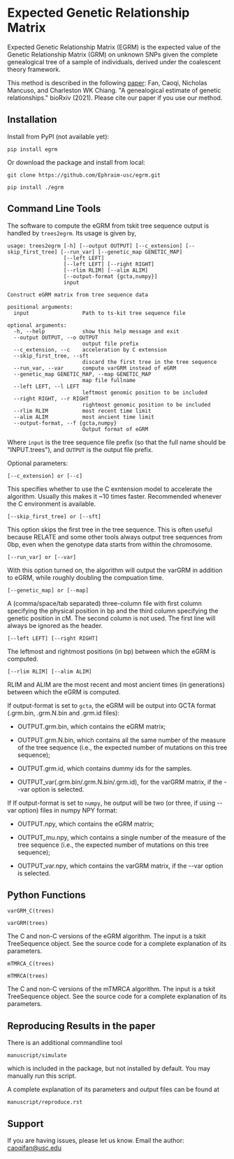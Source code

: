Expected Genetic Relationship Matrix
========

Expected Genetic Relationship Matrix (EGRM) is the expected value of the Genetic Relationship Matrix (GRM) on unknown SNPs 
given the complete genealogical tree of a sample of individuals, derived under the coalescent theory framework.

This method is described in the following [paper](https://www.biorxiv.org/content/10.1101/2021.08.18.456747v1.abstract):
Fan, Caoqi, Nicholas Mancuso, and Charleston WK Chiang. "A genealogical estimate of genetic relationships." bioRxiv (2021).
Please cite our paper if you use our method.


Installation
------------

Install from PyPI (not available yet):

    pip install egrm

Or download the package and install from local:

    git clone https://github.com/Ephraim-usc/egrm.git
    
    pip install ./egrm


Command Line Tools
------------------
The software to compute the eGRM from tskit tree sequence output is handled by `trees2egrm`. Its usage is given by,

    usage: trees2egrm [-h] [--output OUTPUT] [--c_extension] [--skip_first_tree] [--run_var] [--genetic_map GENETIC_MAP] 
                      [--left LEFT]
                      [--left LEFT] [--right RIGHT]
                      [--rlim RLIM] [--alim ALIM] 
                      [--output-format {gcta,numpy}]
                      input
    
    Construct eGRM matrix from tree sequence data
    
    positional arguments:
      input                 Path to ts-kit tree sequence file
    
    optional arguments:
      -h, --help            show this help message and exit
      --output OUTPUT, --o OUTPUT
                            output file prefix
      --c_extension, --c    acceleration by C extension
      --skip_first_tree, --sft
                            discard the first tree in the tree sequence
      --run_var, --var      compute varGRM instead of eGRM
      --genetic_map GENETIC_MAP, --map GENETIC_MAP
                            map file fullname
      --left LEFT, --l LEFT
                            leftmost genomic position to be included
      --right RIGHT, --r RIGHT
                            rightmost genomic position to be included
      --rlim RLIM           most recent time limit
      --alim ALIM           most ancient time limit
      --output-format, --f {gcta,numpy}
                            Output format of eGRM

Where `input` is the tree sequence file prefix (so that the full name should be "INPUT.trees"), and `OUTPUT` is the output file prefix.

Optional parameters:

    [--c_extension] or [--c]

This specifies whether to use the C exntension model to accelerate the algorithm.
Usually this makes it ~10 times faster.
Recommended whenever the C environment is available.

    [--skip_first_tree] or [--sft]

This option skips the first tree in the tree sequence.
This is often useful because RELATE and some other tools always output tree sequences from 0bp, even when the genotype data starts from within the chromosome.

    [--run_var] or [--var]

With this option turned on, the algorithm will output the varGRM in addition to eGRM, while roughly doubling the compuation time.

    [--genetic_map] or [--map]

A (comma/space/tab separated) three-column file with first column specifying the physical position in bp and the third column specifying the genetic position in cM. The second column is not used. The first line will always be ignored as the header.

    [--left LEFT] [--right RIGHT]

The leftmost and rightmost positions (in bp) between which the eGRM is computed.

    [--rlim RLIM] [--alim ALIM]

RLIM and ALIM are the most recent and most ancient times (in generations) between which the eGRM is computed.

If output-format is set to `gcta`, the eGRM will be output into GCTA format (.grm.bin, .grm.N.bin and .grm.id files):

-   OUTPUT.grm.bin, which contains the eGRM matrix;

-   OUTPUT.grm.N.bin, which contains all the same number of the measure of the tree sequence (i.e., the expected number of mutations on this tree sequence);

-   OUTPUT.grm.id, which contains dummy ids for the samples.

-   OUTPUT_var(.grm.bin/.grm.N.bin/.grm.id), for the varGRM matrix, if the --var option is selected.

If If output-format is set to `numpy`, he output will be two (or three, if using --var option) files in numpy NPY format: 

-   OUTPUT.npy, which contains the eGRM matrix;

-   OUTPUT_mu.npy, which contains a single number of the measure of the tree sequence (i.e., the expected number of mutations on this tree sequence);

-   OUTPUT_var.npy, which contains the varGRM matrix, if the --var option is selected.


Python Functions
-----------------

    varGRM_C(trees)
    
    varGRM(trees)

The C and non-C versions of the eGRM algorithm. The input is a tskit TreeSequence object.
See the source code for a complete explanation of its parameters.

    mTMRCA_C(trees)
    
    mTMRCA(trees)

The C and non-C versions of the mTMRCA algorithm. The input is a tskit TreeSequence object.
See the source code for a complete explanation of its parameters.


Reproducing Results in the paper
-----------------

There is an additional commandline tool

    manuscript/simulate 

which is included in the package, but not installed by default. You may manually run this script.

A complete explanation of its parameters and output files can be found at

    manuscript/reproduce.rst


Support
-------

If you are having issues, please let us know.
Email the author: caoqifan@usc.edu


